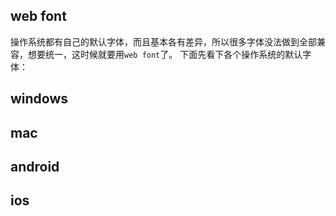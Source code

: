 ## web font

操作系统都有自己的默认字体，而且基本各有差异，所以很多字体没法做到全部兼容，想要统一，这时候就要用`web font`了。
下面先看下各个操作系统的默认字体：

## windows

## mac

## android

## ios
